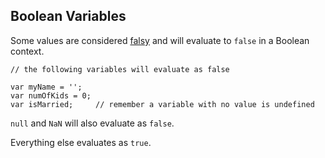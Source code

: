 ## Boolean Variables

Some values are considered [falsy](https://developer.mozilla.org/en-US/docs/Glossary/Falsy) and will evaluate to `false` in a Boolean context.

```
// the following variables will evaluate as false

var myName = '';
var numOfKids = 0;
var isMarried;     // remember a variable with no value is undefined
```

`null` and `NaN` will also evaluate as `false`.

Everything else evaluates as `true`.